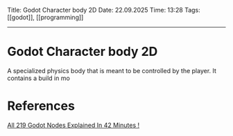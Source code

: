 Title: Godot Character body 2D
Date: 22.09.2025
Time: 13:28
Tags: [[godot]], [[programming]]

---
# Godot Character body 2D

A specialized physics body that is meant to be controlled by the player. It contains a build in mo

# References
[All 219 Godot Nodes Explained In 42 Minutes !](https://www.youtube.com/watch?v=tO2gthp45MA&list=WL&index=1)